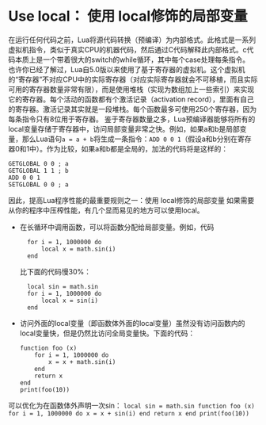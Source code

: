 ﻿# Use local： 使用 local修饰的局部变量
在运行任何代码之前，Lua将源代码转换（预编译）为内部格式。此格式是一系列虚拟机指令，类似于真实CPU的机器代码，然后通过C代码解释此内部格式。c代码本质上是一个带着很大的switch的while循环，其中每个case处理每条指令。
也许你已经了解过，Lua自5.0版以来使用了基于寄存器的虚拟机。这个虚拟机的“寄存器”不对应CPU中的实际寄存器（对应实际寄存器就会不可移植，而且实际可用的寄存器数量非常有限），而是使用堆栈（实现为数组加上一些索引）来实现它的寄存器。每个活动的函数都有个激活记录（activation record），里面有自己的寄存器。激活记录其实就是一段堆栈。每个函数最多可使用250个寄存器，因为每条指令只有8位用于寄存器。
鉴于寄存器数量之多，Lua预编译器能够将所有的local变量存储于寄存器中，访问局部变量非常之快。例如，如果a和b是局部变量，那么Lua语句`a = a + b`将生成一条指令：`ADD 0 0 1`（假设a和b分别在寄存器0和1中）。作为比较，如果a和b都是全局的，加法的代码将是这样的：
```
GETGLOBAL 0 0 ; a
GETGLOBAL 1 1 ; b
ADD 0 0 1
SETGLOBAL 0 0 ; a
```
因此，提高Lua程序性能的最重要规则之一：使用 local修饰的局部变量
如果需要从你的程序中压榨性能，有几个显而易见的地方可以使用local。
* 在长循环中调用函数，可以将函数分配给局部变量。例如，代码
  ```
    for i = 1, 1000000 do
        local x = math.sin(i)
    end
  ```
  比下面的代码慢30%：
  ```
    local sin = math.sin
    for i = 1, 1000000 do
        local x = sin(i)
    end
  ```
* 访问外面的local变量（即函数体外面的local变量）虽然没有访问函数内的local变量快，但是仍然比访问全局变量快。下面的代码：
    ```
    function foo (x)
        for i = 1, 1000000 do
            x = x + math.sin(i)
        end
        return x
    end
    print(foo(10))
    ```
可以优化为在函数体外声明一次sin：
    ```
    local sin = math.sin
        function foo (x)
            for i = 1, 1000000 do
                x = x + sin(i)
            end
            return x
        end
    print(foo(10))
    ```
